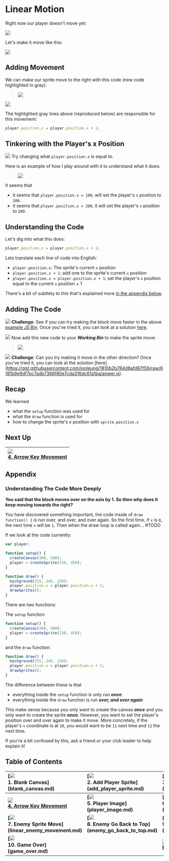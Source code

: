 # Linear Motion

Right now our player doesn't move yet:

![](img/sq_2_add_player_sprite.png)

Let's make it move like this:

![](img/sq_3_linear_player_movement.gif)

## Adding Movement

We can make our sprite move to the right with this code (new code highlighted in
gray):

> ![](img/3_js_bin.gif)

[![](img/open_in_js_bin.png)](http://jsbin.com/qiyuno/15/edit?js,output)

The highlighted gray lines above (reproduced below) are responsible for this movement:

```js
player.position.x = player.position.x + 1;
```

## Tinkering with the Player's x Position

![](img/checkmark.png) Try changing what `player.position.x` is equal to.

Here is an example of how I play around with it to understand what it does:

> ![](img/t3_tinker_with_player_x.gif)

It seems that

- it seems that `player.position.x = 100`, will set the player's `x`
position to `100`.
- it seems that `player.position.x = 200`, it will set the player's `x`
position to `200`.

## Understanding the Code

Let's dig into what this does:

```js
player.position.x = player.position.x + 1;
```

Lets translate each line of code into English:

- `player.position.x`: The sprite's current `x` position
- `player.position.x + 1`: add one to the sprite's current `x` position
- `player.position.x = player.position.x + 1`: set the player's `x` position equal
  to the current `x` position + 1

There's a bit of subtlety to this that's explained more
[in the appendix below](#understanding-the-code-more-deeply).

## Adding The Code

![](img/challenge.png) **Challenge**: See if you can try making the block move
faster in the above [example JS Bin](http://jsbin.com/qiyuno/15/edit?js,output).
Once you've tried it, you can look at a solution
[here](https://gist.githubusercontent.com/jonleung/1810b2b784d8afd87f59/raw/95b637cb89e482b975cf75721e755ca8fa4a73bd/anwer.js).

![](img/checkmark.png) Now add this new code to your **_Working Bin_** to make
the sprite move:

> ![](img/t3_add_code.gif)

![](img/challenge.png) **Challenge**: Can you try
making it move in the other direction? Once you've tried it, you can look at the
solution [here]
(https://gist.githubusercontent.com/jonleung/1810b2b784d8afd87f59/raw/8181b9e9df7ec7adb7366f80e7cda316dc61a1ba/anwer.js).

## Recap

We learned

- what the `setup` function was used for
- what the `draw` function is used for
- how to change the sprite's x position with `sprite.position.x`

## Next Up

| **[![](img/sq_4_arrow_key_movement.gif)    <br> 4.  Arrow Key Movement](arrow_key_movement.md)** |
|:----------------------------------------------------------------------------------------------------|

## Appendix

### Understanding The Code More Deeply

**You said that the block moves over on the axis by 1. So then why does it
_keep_ moving towards the right?**

You have discovered something important, the code inside of `draw function() {`
is run over, and over, and over again. So the first time, if `x` is `0`, the
next time `x` will be `1`. Then when the draw loop is called again... #TODO

If we look at the code currently:

```js
var player;

function setup() {
  createCanvas(300, 500);
  player = createSprite(150, 450);
}

function draw() {
  background(255, 240, 220);
  player.position.x = player.position.x + 1;
  drawSprites();
}
```

There are two functions:

The `setup` function:

```js
function setup() {
  createCanvas(300, 500);
  player = createSprite(150, 450);
}
```

and the `draw` function:

```js
function draw() {
  background(255, 240, 220);
  player.position.x = player.position.x + 1;
  drawSprites();
}
```

The difference between these is that

- everything inside the `setup` function is only run _**once**_.
- everything inside the `draw` function is run _**over, and over again**_

This make sense because you only want to create the canvas _**once**_ and you
only want to create the sprite **once**. However, you want to set the player's
position over and over again to make it move. More concretely, if the player's
`x` coordinate is at `10`, you would want to be `11` next time and `12` the next
time.

If you're a bit confused by this, ask a friend or your club leader to help
explain it!


## Table of Contents

| **[![](img/sq_1_blank_canvas.png)          <br> 1.  Blank Canvas]      (blank_canvas.md)**          | **[![](img/sq_2_add_player_sprite.png)    <br> 2. Add Player Sprite]    (add_player_sprite.md)**    | **[![](img/sq_3_linear_player_movement.gif)  <br> 3. Linear Player Movement] (linear_player_movement.md)** |
|:----------------------------------------------------------------------------------------------------|:----------------------------------------------------------------------------------------------------|:-----------------------------------------------------------------------------------------------------------|
| **[![](img/sq_4_arrow_key_movement.gif)    <br> 4.  Arrow Key Movement](arrow_key_movement.md)**    | **[![](img/sq_5_player_image.gif)         <br> 5. Player Image]         (player_image.md)**         | **[![](img/sq_6_add_enemy_sprite.gif)        <br> 6. Add Enemy Sprite]       (add_enemy_sprite.md)**       |
| **[![](img/sq_7_linear_enemy_movement.gif) <br> 7.  Enemy Sprite Move] (linear_enemy_movement.md)** | **[![](img/sq_8_enemy_go_back_to_top.gif) <br> 8. Enemy Go Back to Top] (enemy_go_back_to_top.md)** | **[![](img/sq_9_random_enemy_position.gif)   <br> 9. Random Enemy Position]  (random_enemy_position.md)**  |
| **[![](img/sq_10_game_over.gif)            <br> 10. Game Over]         (game_over.md)**             |                                                                                                     | **[![](img/readme.png) <br> Back to the README.md](README.md)**                                            |
